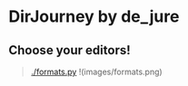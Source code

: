 # DirJourney by de_jure

## Choose your editors!
> [./formats.py](/formats.py)
!(images/formats.png)
